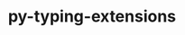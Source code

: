 ---
title: "py-typing-extensions"
layout: cache
categories: [package, v0.20.2]
meta: {"versions": ["4.5.0"], "compilers": ["gcc@=11.1.0", "gcc@=11.4.0", "gcc@=7.3.1", "gcc@=7.5.0"], "oss": ["amzn2", "ubuntu18.04", "ubuntu20.04", "ubuntu22.04"], "platforms": ["linux"], "targets": ["aarch64", "neoverse_n1", "ppc64le", "x86_64_v3"], "stacks": ["aws-isc", "aws-isc-aarch64", "data-vis-sdk", "e4s", "e4s-power", "ml-linux-x86_64-cpu", "ml-linux-x86_64-cuda", "ml-linux-x86_64-rocm", "radiuss", "root"], "num_specs": 15, "num_specs_by_stack": {"aws-isc-aarch64": 2, "root": 15, "aws-isc": 1, "radiuss": 2, "e4s-power": 2, "e4s": 3, "data-vis-sdk": 4, "ml-linux-x86_64-rocm": 1, "ml-linux-x86_64-cuda": 1, "ml-linux-x86_64-cpu": 1}}
spec_details: [{"hash": "el2hvst3rvngg2xvwcemsk2i5vf26crl", "compiler": "gcc@=7.3.1", "versions": ["4.5.0"], "os": "amzn2", "platform": "linux", "target": "aarch64", "variants": ["build_system=python_pip"], "stacks": ["aws-isc-aarch64", "root"], "size": "-", "tarball": "https://binaries.spack.io/releases/v0.20.2/build_cache/linux-amzn2-aarch64/gcc-7.3.1/py-typing-extensions-4.5.0/linux-amzn2-aarch64-gcc-7.3.1-py-typing-extensions-4.5.0-el2hvst3rvngg2xvwcemsk2i5vf26crl.spack"}, {"hash": "axe32p7zseukjgms6wptxvhfz5btdtjt", "compiler": "gcc@=7.3.1", "versions": ["4.5.0"], "os": "amzn2", "platform": "linux", "target": "neoverse_n1", "variants": ["build_system=python_pip"], "stacks": ["aws-isc-aarch64", "root"], "size": "-", "tarball": "https://binaries.spack.io/releases/v0.20.2/build_cache/linux-amzn2-neoverse_n1/gcc-7.3.1/py-typing-extensions-4.5.0/linux-amzn2-neoverse_n1-gcc-7.3.1-py-typing-extensions-4.5.0-axe32p7zseukjgms6wptxvhfz5btdtjt.spack"}, {"hash": "d6zsu6kd7a3mvuojko7qw7imldnzexfl", "compiler": "gcc@=7.3.1", "versions": ["4.5.0"], "os": "amzn2", "platform": "linux", "target": "x86_64_v3", "variants": ["build_system=python_pip"], "stacks": ["root", "aws-isc"], "size": "-", "tarball": "https://binaries.spack.io/releases/v0.20.2/build_cache/linux-amzn2-x86_64_v3/gcc-7.3.1/py-typing-extensions-4.5.0/linux-amzn2-x86_64_v3-gcc-7.3.1-py-typing-extensions-4.5.0-d6zsu6kd7a3mvuojko7qw7imldnzexfl.spack"}, {"hash": "o2ru7t5lhdogoksky5llyh2wx6ps23wi", "compiler": "gcc@=7.5.0", "versions": ["4.5.0"], "os": "ubuntu18.04", "platform": "linux", "target": "x86_64_v3", "variants": ["build_system=python_pip"], "stacks": ["root", "radiuss"], "size": "-", "tarball": "https://binaries.spack.io/releases/v0.20.2/build_cache/linux-ubuntu18.04-x86_64_v3/gcc-7.5.0/py-typing-extensions-4.5.0/linux-ubuntu18.04-x86_64_v3-gcc-7.5.0-py-typing-extensions-4.5.0-o2ru7t5lhdogoksky5llyh2wx6ps23wi.spack"}, {"hash": "3rlseagcoecyzylnr7mhdqxpjq5tbuko", "compiler": "gcc@=7.5.0", "versions": ["4.5.0"], "os": "ubuntu18.04", "platform": "linux", "target": "x86_64_v3", "variants": ["build_system=python_pip"], "stacks": ["root", "radiuss"], "size": "-", "tarball": "https://binaries.spack.io/releases/v0.20.2/build_cache/linux-ubuntu18.04-x86_64_v3/gcc-7.5.0/py-typing-extensions-4.5.0/linux-ubuntu18.04-x86_64_v3-gcc-7.5.0-py-typing-extensions-4.5.0-3rlseagcoecyzylnr7mhdqxpjq5tbuko.spack"}, {"hash": "rg2zexe62rthrlxqao6ohbbcj7vz57im", "compiler": "gcc@=11.1.0", "versions": ["4.5.0"], "os": "ubuntu20.04", "platform": "linux", "target": "ppc64le", "variants": ["build_system=python_pip"], "stacks": ["root", "e4s-power"], "size": "-", "tarball": "https://binaries.spack.io/releases/v0.20.2/build_cache/linux-ubuntu20.04-ppc64le/gcc-11.1.0/py-typing-extensions-4.5.0/linux-ubuntu20.04-ppc64le-gcc-11.1.0-py-typing-extensions-4.5.0-rg2zexe62rthrlxqao6ohbbcj7vz57im.spack"}, {"hash": "i6hrpccdsaxn3w2f3ngcx6hxiqs6ycbi", "compiler": "gcc@=11.1.0", "versions": ["4.5.0"], "os": "ubuntu20.04", "platform": "linux", "target": "ppc64le", "variants": ["build_system=python_pip"], "stacks": ["root", "e4s-power"], "size": "-", "tarball": "https://binaries.spack.io/releases/v0.20.2/build_cache/linux-ubuntu20.04-ppc64le/gcc-11.1.0/py-typing-extensions-4.5.0/linux-ubuntu20.04-ppc64le-gcc-11.1.0-py-typing-extensions-4.5.0-i6hrpccdsaxn3w2f3ngcx6hxiqs6ycbi.spack"}, {"hash": "vywqxheejluswtlvsivry65scynk4nml", "compiler": "gcc@=11.1.0", "versions": ["4.5.0"], "os": "ubuntu20.04", "platform": "linux", "target": "x86_64_v3", "variants": ["build_system=python_pip"], "stacks": ["root", "e4s"], "size": "-", "tarball": "https://binaries.spack.io/releases/v0.20.2/build_cache/linux-ubuntu20.04-x86_64_v3/gcc-11.1.0/py-typing-extensions-4.5.0/linux-ubuntu20.04-x86_64_v3-gcc-11.1.0-py-typing-extensions-4.5.0-vywqxheejluswtlvsivry65scynk4nml.spack"}, {"hash": "5mbzeze5fcuhhx7oykt7pgmauiosf37i", "compiler": "gcc@=11.1.0", "versions": ["4.5.0"], "os": "ubuntu20.04", "platform": "linux", "target": "x86_64_v3", "variants": ["build_system=python_pip"], "stacks": ["root", "e4s"], "size": "-", "tarball": "https://binaries.spack.io/releases/v0.20.2/build_cache/linux-ubuntu20.04-x86_64_v3/gcc-11.1.0/py-typing-extensions-4.5.0/linux-ubuntu20.04-x86_64_v3-gcc-11.1.0-py-typing-extensions-4.5.0-5mbzeze5fcuhhx7oykt7pgmauiosf37i.spack"}, {"hash": "utjksdnl5rne4ibzz2e52vinevzvrwdf", "compiler": "gcc@=11.1.0", "versions": ["4.5.0"], "os": "ubuntu20.04", "platform": "linux", "target": "x86_64_v3", "variants": ["build_system=python_pip"], "stacks": ["data-vis-sdk", "root"], "size": "-", "tarball": "https://binaries.spack.io/releases/v0.20.2/build_cache/linux-ubuntu20.04-x86_64_v3/gcc-11.1.0/py-typing-extensions-4.5.0/linux-ubuntu20.04-x86_64_v3-gcc-11.1.0-py-typing-extensions-4.5.0-utjksdnl5rne4ibzz2e52vinevzvrwdf.spack"}, {"hash": "cgkp6usjbuvoykrjedcrvkxoles4idqs", "compiler": "gcc@=11.1.0", "versions": ["4.5.0"], "os": "ubuntu20.04", "platform": "linux", "target": "x86_64_v3", "variants": ["build_system=python_pip"], "stacks": ["data-vis-sdk", "root"], "size": "-", "tarball": "https://binaries.spack.io/releases/v0.20.2/build_cache/linux-ubuntu20.04-x86_64_v3/gcc-11.1.0/py-typing-extensions-4.5.0/linux-ubuntu20.04-x86_64_v3-gcc-11.1.0-py-typing-extensions-4.5.0-cgkp6usjbuvoykrjedcrvkxoles4idqs.spack"}, {"hash": "tix7lapeexajxogejsexlkdf7jmfkf4w", "compiler": "gcc@=11.1.0", "versions": ["4.5.0"], "os": "ubuntu20.04", "platform": "linux", "target": "x86_64_v3", "variants": ["build_system=python_pip"], "stacks": ["data-vis-sdk", "root"], "size": "-", "tarball": "https://binaries.spack.io/releases/v0.20.2/build_cache/linux-ubuntu20.04-x86_64_v3/gcc-11.1.0/py-typing-extensions-4.5.0/linux-ubuntu20.04-x86_64_v3-gcc-11.1.0-py-typing-extensions-4.5.0-tix7lapeexajxogejsexlkdf7jmfkf4w.spack"}, {"hash": "wq4eqquh7hf2u2h5mureqtdbcnrke2i6", "compiler": "gcc@=11.1.0", "versions": ["4.5.0"], "os": "ubuntu20.04", "platform": "linux", "target": "x86_64_v3", "variants": ["build_system=python_pip"], "stacks": ["root", "e4s"], "size": "-", "tarball": "https://binaries.spack.io/releases/v0.20.2/build_cache/linux-ubuntu20.04-x86_64_v3/gcc-11.1.0/py-typing-extensions-4.5.0/linux-ubuntu20.04-x86_64_v3-gcc-11.1.0-py-typing-extensions-4.5.0-wq4eqquh7hf2u2h5mureqtdbcnrke2i6.spack"}, {"hash": "qjainurumv66vny4ramn4wohwrjphfac", "compiler": "gcc@=11.1.0", "versions": ["4.5.0"], "os": "ubuntu20.04", "platform": "linux", "target": "x86_64_v3", "variants": ["build_system=python_pip"], "stacks": ["data-vis-sdk", "root"], "size": "-", "tarball": "https://binaries.spack.io/releases/v0.20.2/build_cache/linux-ubuntu20.04-x86_64_v3/gcc-11.1.0/py-typing-extensions-4.5.0/linux-ubuntu20.04-x86_64_v3-gcc-11.1.0-py-typing-extensions-4.5.0-qjainurumv66vny4ramn4wohwrjphfac.spack"}, {"hash": "xitzpjjcps7g75uenvutjbn7wlya6p7o", "compiler": "gcc@=11.4.0", "versions": ["4.5.0"], "os": "ubuntu22.04", "platform": "linux", "target": "x86_64_v3", "variants": ["build_system=python_pip"], "stacks": ["root", "ml-linux-x86_64-rocm", "ml-linux-x86_64-cuda", "ml-linux-x86_64-cpu"], "size": "-", "tarball": "https://binaries.spack.io/releases/v0.20.2/build_cache/linux-ubuntu22.04-x86_64_v3/gcc-11.4.0/py-typing-extensions-4.5.0/linux-ubuntu22.04-x86_64_v3-gcc-11.4.0-py-typing-extensions-4.5.0-xitzpjjcps7g75uenvutjbn7wlya6p7o.spack"}]
---